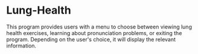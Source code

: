 # Lung-Health
This program provides users with a menu to choose between viewing lung health exercises, learning about pronunciation problems, or exiting the program. Depending on the user's choice, it will display the relevant information.
